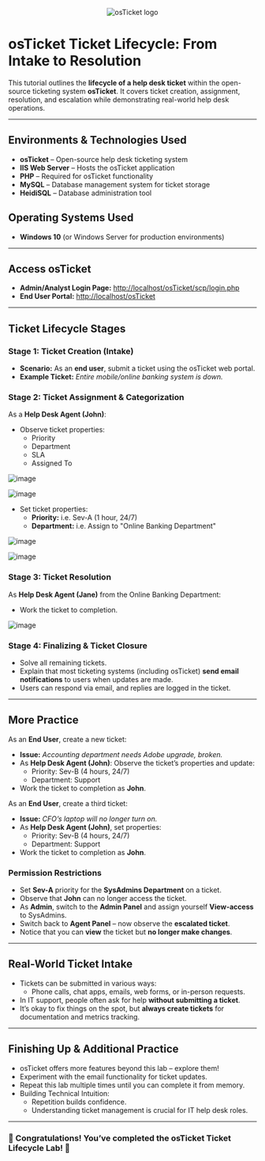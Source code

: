 <p align="center">
<img src="https://i.imgur.com/Clzj7Xs.png" alt="osTicket logo"/>
</p>

# osTicket Ticket Lifecycle: From Intake to Resolution  

This tutorial outlines the **lifecycle of a help desk ticket** within the open-source ticketing system **osTicket**. It covers ticket creation, assignment, resolution, and escalation while demonstrating real-world help desk operations.  

---

## Environments & Technologies Used  
- **osTicket** – Open-source help desk ticketing system  
- **IIS Web Server** – Hosts the osTicket application  
- **PHP** – Required for osTicket functionality  
- **MySQL** – Database management system for ticket storage  
- **HeidiSQL** – Database administration tool  

## Operating Systems Used  
- **Windows 10** (or Windows Server for production environments)  

---

## Access osTicket  

- **Admin/Analyst Login Page:** [http://localhost/osTicket/scp/login.php](http://localhost/osTicket/scp/login.php)  
- **End User Portal:** [http://localhost/osTicket](http://localhost/osTicket)  

---

## Ticket Lifecycle Stages  

### **Stage 1: Ticket Creation (Intake)**  
- **Scenario:** As an **end user**, submit a ticket using the osTicket web portal.  
- **Example Ticket:** *Entire mobile/online banking system is down.*  

### **Stage 2: Ticket Assignment & Categorization**  
As a **Help Desk Agent (John)**:  
- Observe ticket properties:  
  - Priority  
  - Department 
  - SLA  
  - Assigned To
 
![image](https://github.com/user-attachments/assets/f2558cdd-0120-4804-aa6a-f58480a61917)

![image](https://github.com/user-attachments/assets/fb078a62-6575-4b03-a41f-6e1525d43208)


- Set ticket properties:  
  - **Priority:** i.e. Sev-A (1 hour, 24/7)  
  - **Department:** i.e. Assign to "Online Banking Department"    

![image](https://github.com/user-attachments/assets/0b7f80e0-d373-46dc-9e08-9ed28e53450e)

![image](https://github.com/user-attachments/assets/50b55651-589b-4d34-9039-48994acfe45f)


### **Stage 3: Ticket Resolution**  
As **Help Desk Agent (Jane)** from the Online Banking Department:  
- Work the ticket to completion.

![image](https://github.com/user-attachments/assets/65791757-7a8d-4dc8-adb5-e6010c69af3c)

### **Stage 4: Finalizing & Ticket Closure**  
- Solve all remaining tickets.  
- Explain that most ticketing systems (including osTicket) **send email notifications** to users when updates are made.  
- Users can respond via email, and replies are logged in the ticket.

---

## More Practice  
As an **End User**, create a new ticket:  
- **Issue:** *Accounting department needs Adobe upgrade, broken.*  
- As **Help Desk Agent (John)**: Observe the ticket’s properties and update:  
  - Priority: Sev-B (4 hours, 24/7)  
  - Department: Support    
- Work the ticket to completion as **John**.  

As an **End User**, create a third ticket:  
- **Issue:** *CFO’s laptop will no longer turn on.*  
- As **Help Desk Agent (John)**, set properties:  
  - Priority: Sev-B (4 hours, 24/7)  
  - Department: Support  
- Work the ticket to completion as **John**.  

### **Permission Restrictions**  
- Set **Sev-A** priority for the **SysAdmins Department** on a ticket.  
- Observe that **John** can no longer access the ticket.  
- As **Admin**, switch to the **Admin Panel** and assign yourself **View-access** to SysAdmins.  
- Switch back to **Agent Panel** – now observe the **escalated ticket**.  
- Notice that you can **view** the ticket but **no longer make changes**.   

---

## **Real-World Ticket Intake**  
- Tickets can be submitted in various ways:  
  - Phone calls, chat apps, emails, web forms, or in-person requests.  
- In IT support, people often ask for help **without submitting a ticket**.  
- It’s okay to fix things on the spot, but **always create tickets** for documentation and metrics tracking.  

---

## **Finishing Up & Additional Practice**  
- osTicket offers more features beyond this lab – explore them!  
- Experiment with the email functionality for ticket updates.  
- Repeat this lab multiple times until you can complete it from memory.  
- Building Technical Intuition:  
  - Repetition builds confidence.  
  - Understanding ticket management is crucial for IT help desk roles.  

---

### 🎉 Congratulations! You’ve completed the osTicket Ticket Lifecycle Lab! 🎉 

